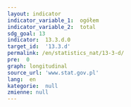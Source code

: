 ```yaml
---
layout: indicator
indicator_variable_1:  ogółem
indicator_variable_2:  total
sdg_goal: 13
indicator:  13.3.d.0
target_id:  '13.3.d'
permalink: /en/statistics_nat/13-3-d/
pre:  0
graph: longitudinal
source_url: 'www.stat.gov.pl'
lang:  en
kategorie:  null
zmienne: null
---
```

